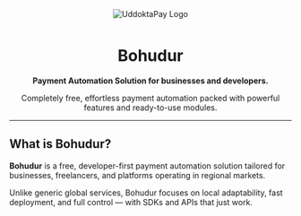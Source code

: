 <div align="center">
  <img src="https://checkout.bohudur.one/images/logo.png" alt="UddoktaPay Logo" style="max-width: 150px; margin-bottom: 10px;" />
</div>

<h1 align="center">Bohudur</h1>
<p align="center">
  <strong>Payment Automation Solution for businesses and developers.</strong>
</p>
<p align="center">
  Completely free, effortless payment automation packed with powerful features and ready-to-use modules.
</p>

------

## What is Bohudur?

**Bohudur** is a free, developer-first payment automation solution tailored for businesses, freelancers, and platforms operating in regional markets.

Unlike generic global services, Bohudur focuses on local adaptability, fast deployment, and full control — with SDKs and APIs that just work.
